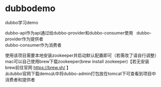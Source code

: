 # dubbodemo
dubbo学习demo

dubbo-api作为api通过给dubbo-provider和dubbo-consumer使用   
dubbo-provider作为提供者   
dubbo-consumer作为消费者   

使用该项目需要本地安装zookeeper并启动默认配置即可（若需改了请自行调整）  
mac可以自己使用brew下载zookeeper(brew install zookeeper)【若无安装brew前往官网 https://brew.sh/ 】   
从dubbo官网下载demo从中将dubbo-admin打包放在tomcat下可查看到项目中消费者和提供者
